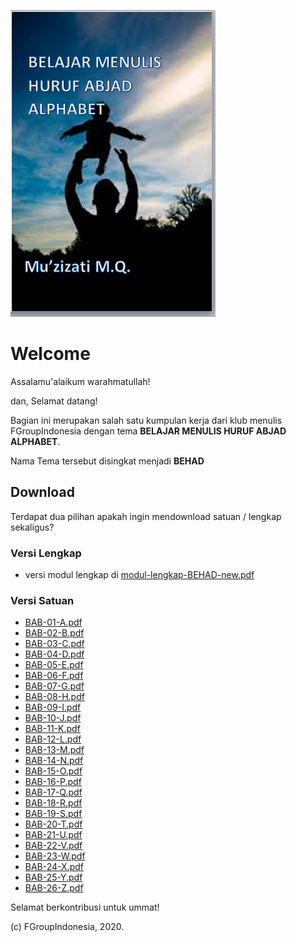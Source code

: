
[1]: https://github.com/fgroupindonesia/BEHAD/blob/master/modul-lengkap-BEHAD.pdf
[2]: https://github.com/fgroupindonesia/BEHAD/blob/master/misc/__screenshot.png
[![Preview][2]][1]

# Welcome

Assalamu'alaikum warahmatullah!

dan, Selamat datang!

Bagian ini merupakan salah satu kumpulan kerja dari klub menulis FGroupIndonesia dengan tema **BELAJAR MENULIS HURUF ABJAD ALPHABET**.

Nama Tema tersebut disingkat menjadi **BEHAD**

## Download 

Terdapat dua pilihan apakah ingin mendownload satuan / lengkap sekaligus?

### Versi Lengkap

- versi modul lengkap di [modul-lengkap-BEHAD-new.pdf](modul-lengkap-BEHAD-new.pdf)


### Versi Satuan

- [BAB-01-A.pdf](individual-page/BAB-01-A.pdf)
- [BAB-02-B.pdf](individual-page/BAB-02-B.pdf)
- [BAB-03-C.pdf](individual-page/BAB-03-C.pdf)
- [BAB-04-D.pdf](individual-page/BAB-04-D.pdf)
- [BAB-05-E.pdf](individual-page/BAB-05-E.pdf)
- [BAB-06-F.pdf](individual-page/BAB-06-F.pdf)
- [BAB-07-G.pdf](individual-page/BAB-07-G.pdf)
- [BAB-08-H.pdf](individual-page/BAB-08-H.pdf)
- [BAB-09-I.pdf](individual-page/BAB-09-I.pdf)
- [BAB-10-J.pdf](individual-page/BAB-10-J.pdf)
- [BAB-11-K.pdf](individual-page/BAB-11-K.pdf)
- [BAB-12-L.pdf](individual-page/BAB-12-L.pdf)
- [BAB-13-M.pdf](individual-page/BAB-13-M.pdf)
- [BAB-14-N.pdf](individual-page/BAB-14-N.pdf)
- [BAB-15-O.pdf](individual-page/BAB-15-O.pdf)
- [BAB-16-P.pdf](individual-page/BAB-16-P.pdf)
- [BAB-17-Q.pdf](individual-page/BAB-17-Q.pdf)
- [BAB-18-R.pdf](individual-page/BAB-18-R.pdf)
- [BAB-19-S.pdf](individual-page/BAB-19-S.pdf)
- [BAB-20-T.pdf](individual-page/BAB-20-T.pdf)
- [BAB-21-U.pdf](individual-page/BAB-21-U.pdf)
- [BAB-22-V.pdf](individual-page/BAB-22-V.pdf)
- [BAB-23-W.pdf](individual-page/BAB-23-W.pdf)
- [BAB-24-X.pdf](individual-page/BAB-24-X.pdf)
- [BAB-25-Y.pdf](individual-page/BAB-25-Y.pdf)
- [BAB-26-Z.pdf](individual-page/BAB-26-Z.pdf)

	
Selamat berkontribusi untuk ummat!

(c) FGroupIndonesia, 2020.